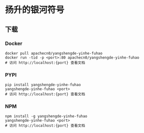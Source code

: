# 扬升的银河符号

## 下载

### Docker

```
docker pull apachecn0/yangshengde-yinhe-fuhao
docker run -tid -p <port>:80 apachecn0/yangshengde-yinhe-fuhao
# 访问 http://localhost:{port} 查看文档
```

### PYPI

```
pip install yangshengde-yinhe-fuhao
yangshengde-yinhe-fuhao <port>
# 访问 http://localhost:{port} 查看文档
```

### NPM

```
npm install -g yangshengde-yinhe-fuhao
yangshengde-yinhe-fuhao <port>
# 访问 http://localhost:{port} 查看文档
```